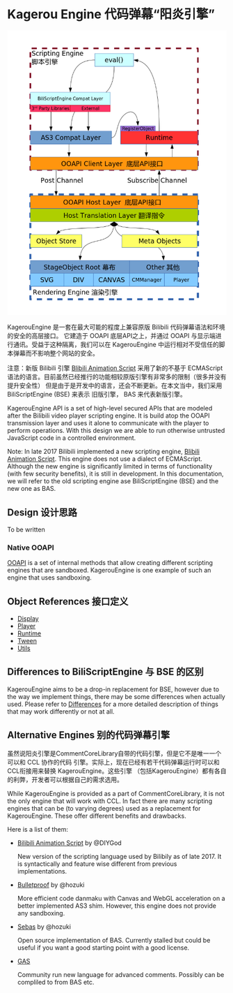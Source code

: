 # Kagerou Engine 代码弹幕“阳炎引擎”

![Diagram](Scripting-Diagram.png?raw=true)

KagerouEngine 是一套在最大可能的程度上兼容原版 Bilibili 代码弹幕语法和环境的安全的高层接口。
它建造于 OOAPI 底层API之上，并通过 OOAPI 与显示端进行通讯。受益于这种隔离，我们可以在
KagerouEngine 中运行相对不受信任的脚本弹幕而不影响整个网站的安全。

注意：新版 Bilibili 引擎
[Blibili Animation Script](https://github.com/Bilibili/bas) 采用了新的不基于
ECMAScript 语法的语言。目前虽然已经推行的功能相较原版引擎有非常多的限制（很多并没有提升安全性）
但是由于是开发中的语言，还会不断更新。在本文当中，我们采用 BiliScriptEngine (BSE) 来表示
旧版引擎， BAS 来代表新版引擎。

KagerouEngine API is a set of high-level secured APIs that are modeled after
the Bilibili video player scripting engine. It is build atop the OOAPI
transmission layer and uses it alone to communicate with the player to perform
operations. With this design we are able to run otherwise untrusted JavaScript
code in a controlled environment.

Note: In late 2017 Bilibili implemented a new scripting engine,
[Blibili Animation Script](https://github.com/Bilibili/bas). This engine does
not use a dialect of ECMAScript. Although the new engine is significantly
limited in terms of functionality (with few security benefits), it is still
in development. In this documentation, we will refer to the old scripting engine
ase BiliScriptEngine (BSE) and the new one as BAS.

## Design 设计思路

To be written

### Native OOAPI
[OOAPI](OOAPI.md) is a set of internal methods that allow creating different
scripting engines that are sandboxed. KagerouEngine is one example of such
an engine that uses sandboxing.

## Object References 接口定义
- [Display](Display/)
- [Player](Player/)
- [Runtime](Runtime/)
- [Tween](Tween/)
- [Utils](Utils/)

## Differences to BiliScriptEngine 与 BSE 的区别

KagerouEngine aims to be a drop-in replacement for BSE, however due to the way
we implement things, there may be some differences when actually used. Please
refer to [Differences](Differences.md) for a more detailed description of things
that may work differently or not at all.

## Alternative Engines 别的代码弹幕引擎
虽然说阳炎引擎是CommentCoreLibrary自带的代码引擎，但是它不是唯一一个可以和 CCL 协作的代码
引擎。实际上，现在已经有若干代码弹幕运行时可以和CCL衔接用来替换 KagerouEngine。这些引擎
（包括KagerouEngine）都有各自的利弊，开发者可以根据自己的需求选用。

While KagerouEngine is provided as a part of CommentCoreLibrary, it is not the
only engine that will work with CCL. In fact there are many scripting engines
that can be (to varying degrees) used as a replacement for KagerouEngine. These
offer different benefits and drawbacks.

Here is a list of them:

- [Bilibili Animation Script](https://github.com/Bilibili/bas) by @DIYGod

    New version of the scripting language used by Bilibily as of late 2017.
    It is syntactically and feature wise different from previous
    implementations.

- [Bulletproof](https://github.com/hozuki/Bulletproof) by @hozuki

    More efficient code danmaku with Canvas and WebGL acceleration on a better
    implemented AS3 shim. However, this engine does not provide any sandboxing.

- [Sebas](https://github.com/hozuki/sebas) by @hozuki

    Open source implementation of BAS. Currently stalled but could be useful if
    you want a good starting point with a good license.

- [GAS](https://github.com/OpenDanmakuCommunity/gas)

    Community run new language for advanced comments. Possibly can be compliled
    to from BAS etc.
